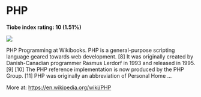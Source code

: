 # PHP
**Tiobe index rating: 10 (1.51%)**



![](https://seeklogo.com/images/P/php-logo-91EFDB12E1-seeklogo.com.png)

PHP Programming at Wikibooks. PHP is a general-purpose scripting language geared towards web development. [8] It was originally created by Danish-Canadian programmer Rasmus Lerdorf in 1993 and released in 1995. [9] [10] The PHP reference implementation is now produced by the PHP Group. [11] PHP was originally an abbreviation of Personal Home ...

More at: https://en.wikipedia.org/wiki/PHP

